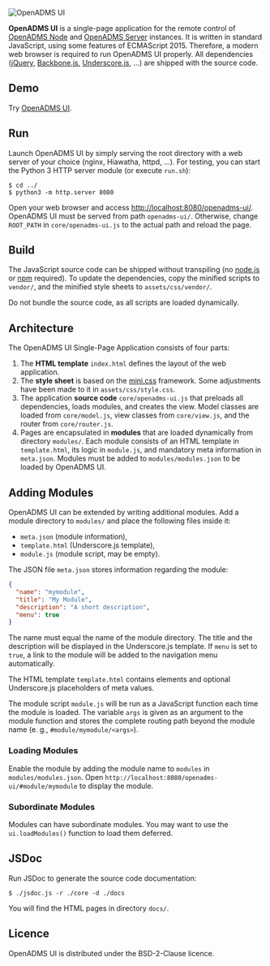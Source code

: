 ![OpenADMS UI](https://www.dabamos.de/github/openadms.png)

**OpenADMS UI** is a single-page application for the remote control of
[OpenADMS Node](https://github.com/dabamos/openadms-node/) and
[OpenADMS Server](https://github.com/dabamos/openadms-server/)
instances. It is written in standard JavaScript, using some features of
ECMAScript 2015. Therefore, a modern web browser is required to run OpenADMS UI
properly. All dependencies ([jQuery](https://jquery.com/),
[Backbone.js](https://backbonejs.org/),
[Underscore.js](https://underscorejs.org/), …) are shipped with the source code.

## Demo
Try [OpenADMS UI](https://www.dabamos.de/openadms-ui/).

## Run
Launch OpenADMS UI by simply serving the root directory with a web server of
your choice (nginx, Hiawatha, httpd, …). For testing, you can start the Python 3
HTTP server module (or execute ``run.sh``):

```
$ cd ../
$ python3 -m http.server 8080
```

Open your web browser and access
[http://localhost:8080/openadms-ui/](http://localhost:8080/openadms-ui/).
OpenADMS UI must be served from path ``openadms-ui/``. Otherwise, change
``ROOT_PATH`` in ``core/openadms-ui.js`` to the actual path and reload the page.

## Build
The JavaScript source code can be shipped without transpiling (no
[node.js](https://nodejs.org/) or [npm](https://www.npmjs.com/) required). To
update the dependencies, copy the minified scripts to `vendor/`, and the
minified style sheets to `assets/css/vendor/`.

Do not bundle the source code, as all scripts are loaded dynamically.

## Architecture
The OpenADMS UI Single-Page Application consists of four parts:

1. The **HTML template** `index.html` defines the layout of the web application.
2. The **style sheet** is based on the [mini.css](https://minicss.org/) framework. Some adjustments have been made to it in `assets/css/style.css`.
3. The application **source code** `core/openadms-ui.js` that preloads all dependencies, loads modules, and creates the view. Model classes are loaded from `core/model.js`, view classes from `core/view.js`, and the router from `core/router.js`.
4. Pages are encapsulated in **modules** that are loaded dynamically from directory `modules/`. Each module consists of an HTML template in `template.html`, its logic in `module.js`, and mandatory meta information in `meta.json`. Modules must be added to `modules/modules.json` to be loaded by OpenADMS UI.

## Adding Modules
OpenADMS UI can be extended by writing additional modules. Add a module
directory to ``modules/`` and place the following files inside it:

* ``meta.json`` (module information),
* ``template.html`` (Underscore.js template),
* ``module.js`` (module script, may be empty).

The JSON file ``meta.json`` stores information regarding the module:

```json
{
  "name": "mymodule",
  "title": "My Module",
  "description": "A short description",
  "menu": true
}
```

The name must equal the name of the module directory. The title and the
description will be displayed in the Underscore.js template. If ``menu`` is set
to ``true``, a link to the module will be added to the navigation menu
automatically.

The HTML template ``template.html`` contains elements and optional Underscore.js
placeholders of meta values.

The module script ``module.js`` will be run as a JavaScript function each time
the module is loaded. The variable ``args`` is given as an argument to the
module function and stores the complete routing path beyond the module name
(e. g., ``#module/mymodule/<args>``).

### Loading Modules
Enable the module by adding the module name to ``modules`` in
``modules/modules.json``. Open
``http://localhost:8080/openadms-ui/#module/mymodule``
to display the module.

### Subordinate Modules
Modules can have subordinate modules. You may want to use the
``ui.loadModules()`` function to load them deferred.

## JSDoc
Run JSDoc to generate the source code documentation:

```
$ ./jsdoc.js -r ./core -d ./docs
```

You will find the HTML pages in directory ``docs/``.

## Licence
OpenADMS UI is distributed under the BSD-2-Clause licence.
